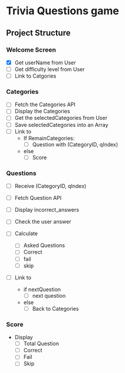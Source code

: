 # Trivia Questions game

## Project Structure

### Welcome Screen 

- [x] Get userName from User
- [ ] Get difficulty level from User
- [ ] Link to Catgories

### Categories

- [ ] Fetch the Categories API
- [ ] Display the Categories
- [ ] Get the selectedCategories from User
- [ ] Save selectedCategories into an Array
- [ ] Link to
    - If RemainCategories:
        - [ ] Question with (CategoryID, qIndex)
    - else
        - [ ] Score
         
### Questions

- [ ] Receive (CategoryID, qIndex)
- [ ] Fetch Question API
- [ ] Display incorrect_answers
- [ ] Check the user answer

- [ ] Calculate
    - [ ] Asked Questions
    - [ ] Correct
    - [ ] fail
    - [ ] skip 
- [ ] Link to
    - if nextQuestion
        - [ ] next question
    - else
        - [ ] Back to Categories
### Score

- Display
    - [ ] Total Question
    - [ ] Correct
    - [ ] Fail
    - [ ] Skip
